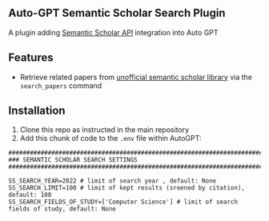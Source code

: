 ## Auto-GPT Semantic Scholar Search Plugin

A plugin adding [Semantic Scholar API](https://www.semanticscholar.org/) integration into Auto GPT

## Features

- Retrieve related papers from [unofficial semantic scholar library](https://github.com/danielnsilva/semanticscholar) via the `search_papers` command

## Installation

1. Clone this repo as instructed in the main repository
2. Add this chunk of code to the `.env` file within AutoGPT:

```
################################################################################
### SEMANTIC SCHOLAR SEARCH SETTINGS
################################################################################

SS_SEARCH_YEAR=2022 # limit of search year , default: None
SS_SEARCH_LIMIT=100 # limit of kept results (sreened by citation), default: 100
SS_SEARCH_FIELDS_OF_STUDY=['Computer Science'] # limit of search fields of study, default: None

```

